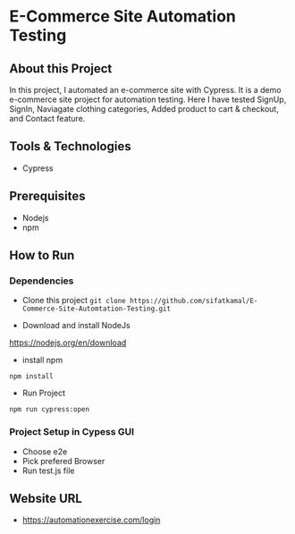 # E-Commerce Site Automation Testing

## About this Project

<p>In this project, I automated an e-commerce site with Cypress. It is a demo e-commerce site project for automation testing. Here I have tested SignUp, SignIn, Naviagate clothing categories, Added product to cart & checkout, and Contact feature.</p>

## Tools & Technologies
- Cypress

## Prerequisites

- Nodejs
- npm

## How to Run

### Dependencies

- Clone this project
```git clone https://github.com/sifatkamal/E-Commerce-Site-Automtation-Testing.git```

- Download and install NodeJs

https://nodejs.org/en/download

- install npm

```npm install```

- Run Project

```npm run cypress:open```

### Project Setup in Cypess GUI

- Choose e2e
- Pick prefered Browser
- Run test.js file

## Website URL
- https://automationexercise.com/login

